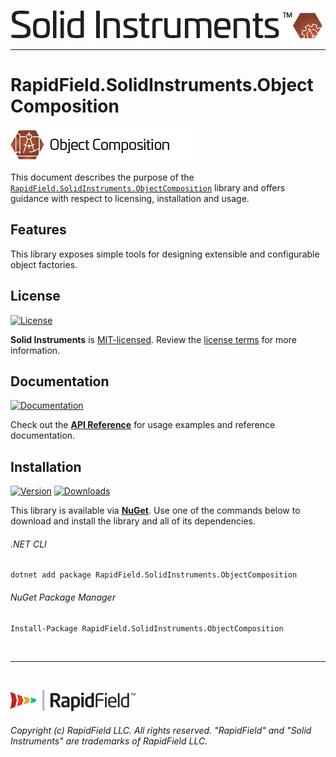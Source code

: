 <!--
Copyright (c) RapidField LLC. Licensed under the MIT License. See LICENSE.txt in the project root for license information.
-->

[![Solid Instruments logo](../../SolidInstruments.Logo.Color.Transparent.500w.png)](../../README.md)
- - -

# RapidField.SolidInstruments.ObjectComposition

![Object Composition](Label.ObjectComposition.300w.png)

This document describes the purpose of the [`RapidField.SolidInstruments.ObjectComposition`]() library and offers guidance with respect to licensing, installation and usage.

## Features

This library exposes simple tools for designing extensible and configurable object factories.

## License

[![License](https://img.shields.io/github/license/rapidfield/solid-instruments?style=flat&color=lightseagreen&label=license&logo=open-access&logoColor=lightgrey)](../../LICENSE.txt)

**Solid Instruments** is [MIT-licensed](https://en.wikipedia.org/wiki/MIT_License). Review the [license terms](../../LICENSE.txt) for more information.

## Documentation

[![Documentation](https://img.shields.io/badge/documentation-website-tan?style=flat&logo=buffer&logoColor=lightgrey)](https://www.solidinstruments.com/api/RapidField.SolidInstruments.ObjectComposition.html)

Check out the [**API Reference**](https://www.solidinstruments.com/api/RapidField.SolidInstruments.ObjectComposition.html) for usage examples and reference documentation.

## Installation

[![Version](https://img.shields.io/nuget/vpre/RapidField.SolidInstruments.ObjectComposition?style=flat&color=blue&label=version&logo=nuget&logoColor=lightgrey)](https://www.nuget.org/packages/RapidField.SolidInstruments.ObjectComposition)
[![Downloads](https://img.shields.io/nuget/dt/RapidField.SolidInstruments.ObjectComposition?style=flat&color=blue&logo=nuget&logoColor=lightgrey)](https://www.nuget.org/packages/RapidField.SolidInstruments.ObjectComposition)

This library is available via [**NuGet**](https://docs.microsoft.com/en-us/nuget/quickstart/install-and-use-a-package-in-visual-studio). Use one of the commands below to download and install the library and all of its dependencies.

###### .NET CLI

```shell
dotnet add package RapidField.SolidInstruments.ObjectComposition
```

###### NuGet Package Manager

```shell
Install-Package RapidField.SolidInstruments.ObjectComposition
```

<br />

- - -

<br />

[![RapidField logo](../../RapidField.Logo.Color.Black.Transparent.200w.png)](https://www.rapidfield.com)

###### Copyright (c) RapidField LLC. All rights reserved. "RapidField" and "Solid Instruments" are trademarks of RapidField LLC.